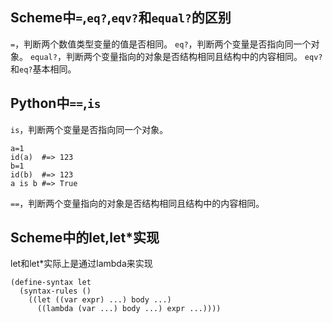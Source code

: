 ## Scheme中`=`,`eq?`,`eqv?`和`equal?`的区别
`=`，判断两个数值类型变量的值是否相同。
`eq?`，判断两个变量是否指向同一个对象。
`equal?`，判断两个变量指向的对象是否结构相同且结构中的内容相同。
`eqv?`和`eq?`基本相同。

## Python中`==`,`is`
`is`，判断两个变量是否指向同一个对象。
```
a=1
id(a)  #=> 123
b=1
id(b)  #=> 123
a is b #=> True
```
`==`，判断两个变量指向的对象是否结构相同且结构中的内容相同。

## Scheme中的let,let\*实现
let和let\*实际上是通过lambda来实现
```
(define-syntax let
  (syntax-rules ()
    ((let ((var expr) ...) body ...)
      ((lambda (var ...) body ...) expr ...))))
```
